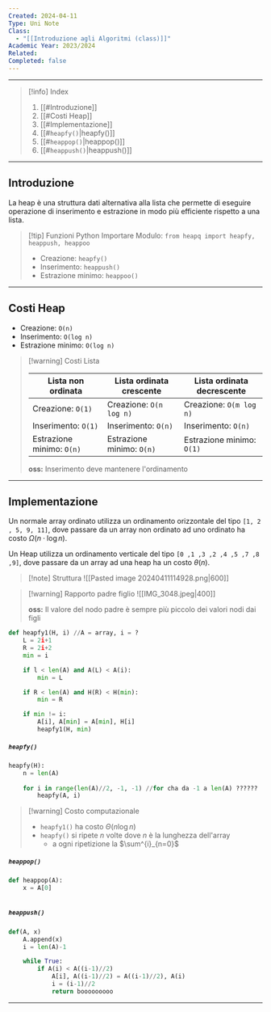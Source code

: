 ```yaml
---
Created: 2024-04-11
Type: Uni Note
Class:
  - "[[Introduzione agli Algoritmi (class)]]"
Academic Year: 2023/2024
Related: 
Completed: false
---
```

---

>[!info] Index
>1. [[#Introduzione]]
>2. [[#Costi Heap]]
>3. [[#Implementazione]]
>	1. [[#`heapfy()`|heapfy()]]
>	2. [[#`heappop()`|heappop()]]
>	3. [[#`heappush()`|heappush()]]

---
## Introduzione

La heap è una struttura dati alternativa alla lista che permette di eseguire operazione di inserimento e estrazione in modo più efficiente rispetto a una lista.

>[!tip] Funzioni Python
>Importare Modulo: `from heapq import heapfy, heappush, heappoo`
>- Creazione: `heapfy()`
>- Inserimento: `heappush()`
>- Estrazione minimo:  `heappoo()`

---
## Costi Heap
- Creazione: `O(n)`
- Inserimento: `O(log n)`
- Estrazione minimo:  `O(log n)`

>[!warning] Costi Lista
>
>| Lista non ordinata | Lista ordinata crescente | Lista ordinata decrescente |
>| --- | --- | --- |
>| Creazione: `O(1)` | Creazione: `O(n log n)` | Creazione: `O(m log n)` |
>| Inserimento: `O(1)` | Inserimento: `O(n)` | Inserimento: `O(n)` |
>| Estrazione minimo: `O(n)` | Estrazione minimo: `O(n)` | Estrazione minimo: `O(1)` |
>**oss:** Inserimento deve mantenere l'ordinamento

---
## Implementazione 

Un normale array ordinato utilizza un ordinamento orizzontale del tipo `[1, 2 , 5, 9, 11]`, dove passare da un array non ordinato ad uno ordinato ha costo $\Omega(n \cdot \log n)$.

Un Heap utilizza un ordinamento verticale del tipo `[0 ,1 ,3 ,2 ,4 ,5 ,7 ,8 ,9]`, dove passare da un array ad una heap ha un costo $\theta(n)$.

>[!note] Struttura
>![[Pasted image 20240411114928.png|600]]

>[!warning] Rapporto padre figlio
>![[IMG_3048.jpeg|400]]
>
>**oss:** Il valore del nodo padre è sempre più piccolo dei valori nodi dai figli 

```python
def heapfy1(H, i) //A = array, i = ?
	L = 2i+1
	R = 2i+2
	min = i

	if l < len(A) and A(L) < A(i):
		min = L

	if R < len(A) and H(R) < H(min):
		min = R

	if min != i:
		A[i], A[min] = A[min], H[i]
		heapfy1(H, min)
```

##### `heapfy()`

```python
heapfy(H):
	n = len(A)
	
	for i in range(len(A)//2, -1, -1) //for cha da -1 a len(A) ??????
		heapfy(A, i)
```

>[!warning] Costo computazionale
> - `heapfy1()` ha costo $\Theta(n\log n)$
> - `heapfy()` si ripete $n$ volte dove $n$ è la lunghezza dell'array
> 	- a ogni ripetizione la $\sum^{i}_{n=0}$

##### `heappop()`

```python
def heappop(A):
	x = A[0]
	
```

##### `heappush()`
```python
def(A, x)
	A.append(x)
	i = len(A)-1

	while True:
		if A(i) < A((i-1)//2)
			A[i], A((i-1)//2) = A((i-1)//2), A(i)
			i = (i-1)//2
			return booooooooo
```

---
